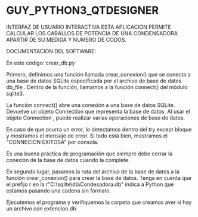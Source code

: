 # GUY_PYTHON3_QTDESIGNER
INTERFAZ DE USUARIO INTERACTIVA
ESTA  APLICACION PERMITE CALCULAR LOS CABALLOS DE POTENCIA DE UNA CONDENSADORA APARTIR DE SU MEDIDA Y NUMERO DE CODOS.

DOCUMENTACION DEL SOFTWARE:

En este código:  crear_db.py

Primero, definimos una función llamada crear_conexion() que se conecta a una base de datos SQLite especificada por el archivo de base de datos db_file . Dentro de la función, llamamos a la función connect() del módulo sqlite3.

La función connect() abre una conexión a una base de datos SQLite. Devuelve un objeto Connection que representa la base de datos. Al usar el objeto Connection , puede realizar varias operaciones de base de datos.

En caso de que ocurra un error, lo detectamos dentro del try except bloque y mostramos el mensaje de error. Si todo está bien, mostramos el "CONNECION EXITOSA" por consola.

Es una buena práctica de programación que siempre debe cerrar la conexión de la base de datos cuando la complete.

En segundo lugar, pasamos la ruta del archivo de la base de datos a la función crear_conexion() para crear la base de datos. Tenga en cuenta que el prefijo r en la r"C:\sqlite\db\Condesadora.db" indica a Python que estamos pasando una cadena sin formato.

Ejecutemos el programa y verifiquemos la carpeta que creamos aver si hay un archivo con extencion.db
